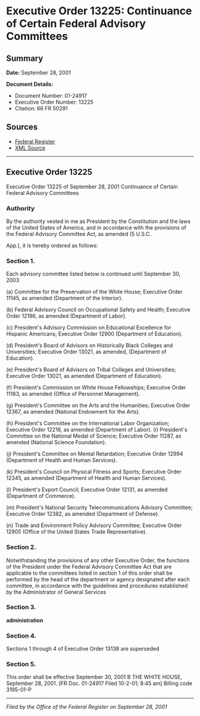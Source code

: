# Executive Order 13225: Continuance of Certain Federal Advisory Committees

## Summary

**Date:** September 28, 2001

**Document Details:**
- Document Number: 01-24917
- Executive Order Number: 13225
- Citation: 66 FR 50291

## Sources
- [Federal Register](https://www.federalregister.gov/documents/2001/10/03/01-24917/continuance-of-certain-federal-advisory-committees)
- [XML Source](https://www.federalregister.gov/documents/full_text/xml/2001/10/03/01-24917.xml)

---

## Executive Order 13225

Executive Order 13225 of September 28, 2001
Continuance of Certain Federal Advisory Committees
### Authority

By the authority vested in me as President by the Constitution and the laws of the United States of America, and in accordance with the provisions of the Federal Advisory Committee Act, as amended (5 U.S.C.

App.), it is hereby ordered as follows:
### Section 1.

Each advisory committee listed below is continued until September 30, 2003

(a) Committee for the Preservation of the White House; Executive Order 11145, as amended (Department of the Interior).

(b) Federal Advisory Council on Occupational Safety and Health; Executive Order 12196, as amended (Department of Labor).

(c) President's Advisory Commission on Educational Excellence for Hispanic Americans; Executive Order 12900 (Department of Education).

(d) President's Board of Advisors on Historically Black Colleges and Universities; Executive Order 13021, as amended, (Department of Education).

(e) President's Board of Advisors on Tribal Colleges and Universities; Executive Order 13021, as amended (Department of Education).

(f) President's Commission on White House Fellowships; Executive Order 11183, as amended (Office of Personnel Management).

(g) President's Committee on the Arts and the Humanities; Executive Order 12367, as amended (National Endowment for the Arts).

(h) President's Committee on the International Labor Organization; Executive Order 12216, as amended (Department of Labor).
    (i) President's Committee on the National Medal of Science; Executive Order 11287, as amended (National Science Foundation).

(j) President's Committee on Mental Retardation; Executive Order 12994 (Department of Health and Human Services).

(k) President's Council on Physical Fitness and Sports; Executive Order 12345, as amended (Department of Health and Human Services).

(l) President's Export Council; Executive Order 12131, as amended (Department of Commerce).

(m) President's National Security Telecommunications Advisory Committee; Executive Order 12382, as amended (Department of Defense).

(n) Trade and Environment Policy Advisory Committee; Executive Order 12905 (Office of the United States Trade Representative).
### Section 2.

Notwithstanding the provisions of any other Executive Order, the functions of the President under the Federal Advisory Committee Act that are applicable to the committees listed in section 1 of this order shall be performed by the head of the department or agency designated after each committee, in accordance with the guidelines and procedures established by the Administrator of General Services
### Section 3.

**administration**

### Section 4.

Sections 1 through 4 of Executive Order 13138 are superseded
### Section 5.

This order shall be effective September 30, 2001
B
THE WHITE HOUSE,
September 28, 2001.
[FR Doc. 01-24917
Filed 10-2-01; 8:45 am]
Billing code 3195-01-P

---

*Filed by the Office of the Federal Register on September 28, 2001*
